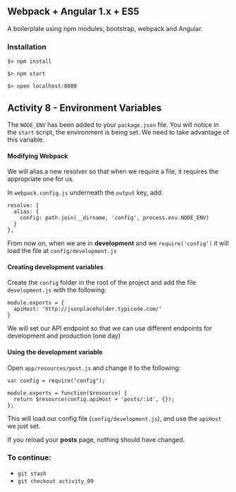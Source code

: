 ## Webpack + Angular 1.x + ES5

A boilerplate using npm modules, bootstrap, webpack and Angular.

### Installation

`$> npm install`

`$> npm start`

`$> open localhost:8080`

## Activity 8 - Environment Variables

The `NODE_ENV` has been added to your `package.json` file.  You will notice in the `start` script, the environment is being set.
We need to take advantage of this variable.

#### Modifying Webpack

We will alias a new resolver so that when we require a file, it requires the appropriate one for us.

In `webpack.config.js` underneath the `output` key, add:

```
resolve: {
  alias: {
    config: path.join(__dirname, 'config', process.env.NODE_ENV)
  }
},
```

From now on, when we are in **development** and we `require('config')` it will load the file at `config/development.js`

#### Creating development variables

Create the `config` folder in the root of the project and add the file `development.js` with the following:

```
module.exports = {
  apiHost: 'http://jsonplaceholder.typicode.com/'
}
```

We will set our API endpoint so that we can use different endpoints for development and production (one day)

#### Using the development variable

Open `app/resources/post.js` and change it to the following:

```
var config = require("config");

module.exports = function($resource) {
  return $resource(config.apiHost + 'posts/:id', {});
};
```

This will load our config file (`config/development.js`), and use the `apiHost` we just set.

If you reload your **posts** page, nothing should have changed.

### To continue:

* `git stash`
* `git checkout activity_09`



